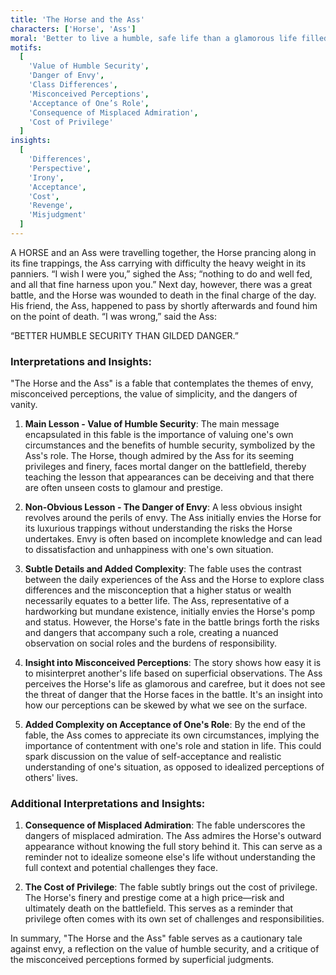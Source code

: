 ```yaml
---
title: 'The Horse and the Ass'
characters: ['Horse', 'Ass']
moral: 'Better to live a humble, safe life than a glamorous life filled with danger.'
motifs:
  [
    'Value of Humble Security',
    'Danger of Envy',
    'Class Differences',
    'Misconceived Perceptions',
    'Acceptance of One’s Role',
    'Consequence of Misplaced Admiration',
    'Cost of Privilege'
  ]
insights:
  [
    'Differences',
    'Perspective',
    'Irony',
    'Acceptance',
    'Cost',
    'Revenge',
    'Misjudgment'
  ]
---
```


A HORSE and an Ass were travelling together, the Horse prancing along in its fine trappings, the Ass carrying with difficulty the heavy weight in its panniers. “I wish I were you,” sighed the Ass; “nothing to do and well fed, and all that fine harness upon you.” Next day, however, there was a great battle, and the Horse was wounded to death in the final charge of the day. His friend, the Ass, happened to pass by shortly afterwards and found him on the point of death. “I was wrong,” said the Ass:

“BETTER HUMBLE SECURITY THAN GILDED DANGER.”

### Interpretations and Insights:

"The Horse and the Ass" is a fable that contemplates the themes of envy, misconceived perceptions, the value of simplicity, and the dangers of vanity.

1. **Main Lesson - Value of Humble Security**: The main message encapsulated in this fable is the importance of valuing one's own circumstances and the benefits of humble security, symbolized by the Ass's role. The Horse, though admired by the Ass for its seeming privileges and finery, faces mortal danger on the battlefield, thereby teaching the lesson that appearances can be deceiving and that there are often unseen costs to glamour and prestige.

2. **Non-Obvious Lesson - The Danger of Envy**: A less obvious insight revolves around the perils of envy. The Ass initially envies the Horse for its luxurious trappings without understanding the risks the Horse undertakes. Envy is often based on incomplete knowledge and can lead to dissatisfaction and unhappiness with one's own situation.

3. **Subtle Details and Added Complexity**: The fable uses the contrast between the daily experiences of the Ass and the Horse to explore class differences and the misconception that a higher status or wealth necessarily equates to a better life. The Ass, representative of a hardworking but mundane existence, initially envies the Horse's pomp and status. However, the Horse's fate in the battle brings forth the risks and dangers that accompany such a role, creating a nuanced observation on social roles and the burdens of responsibility.

4. **Insight into Misconceived Perceptions**: The story shows how easy it is to misinterpret another's life based on superficial observations. The Ass perceives the Horse's life as glamorous and carefree, but it does not see the threat of danger that the Horse faces in the battle. It's an insight into how our perceptions can be skewed by what we see on the surface.

5. **Added Complexity on Acceptance of One's Role**: By the end of the fable, the Ass comes to appreciate its own circumstances, implying the importance of contentment with one's role and station in life. This could spark discussion on the value of self-acceptance and realistic understanding of one's situation, as opposed to idealized perceptions of others' lives.

### Additional Interpretations and Insights:

1. **Consequence of Misplaced Admiration**: The fable underscores the dangers of misplaced admiration. The Ass admires the Horse's outward appearance without knowing the full story behind it. This can serve as a reminder not to idealize someone else's life without understanding the full context and potential challenges they face.

2. **The Cost of Privilege**: The fable subtly brings out the cost of privilege. The Horse's finery and prestige come at a high price—risk and ultimately death on the battlefield. This serves as a reminder that privilege often comes with its own set of challenges and responsibilities.

In summary, "The Horse and the Ass" fable serves as a cautionary tale against envy, a reflection on the value of humble security, and a critique of the misconceived perceptions formed by superficial judgments.
